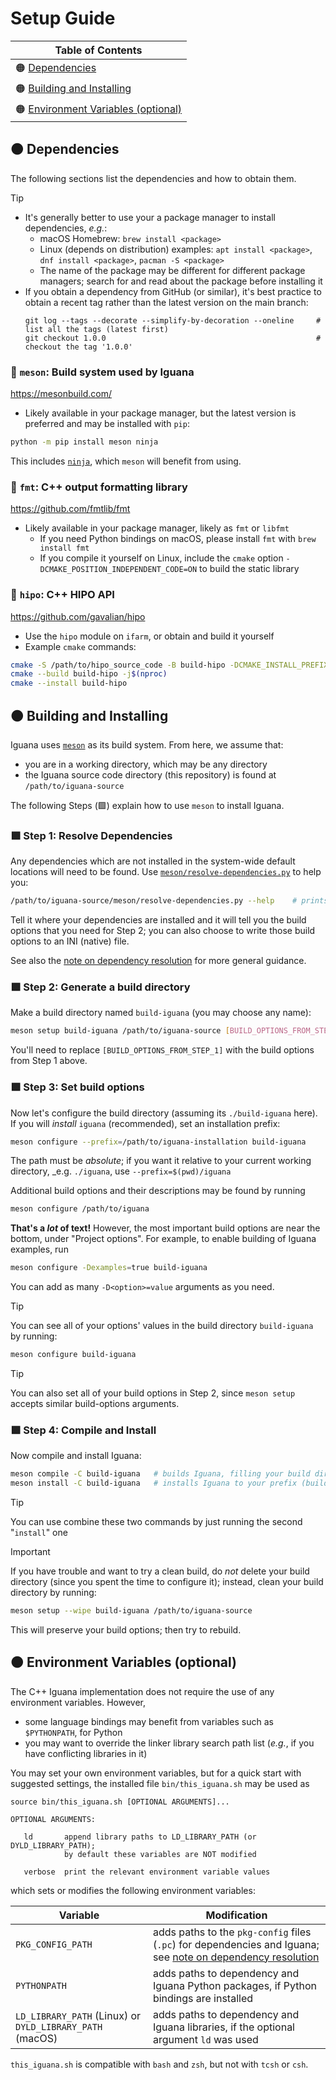 # Setup Guide

| **Table of Contents**                                    |
| ---                                                      |
| 🟠 [Dependencies](#dependencies)            |
| 🟠 [Building and Installing](#building)     |
| 🟠 [Environment Variables (optional)](#env) |

<a name="dependencies"></a>
## 🟠 Dependencies

The following sections list the dependencies and how to obtain them.

> [!TIP]
> - It's generally better to use your a package manager to install dependencies, _e.g._:
>   - macOS Homebrew: `brew install <package>`
>   - Linux (depends on distribution) examples: `apt install <package>`, `dnf install <package>`, `pacman -S <package>`
>   - The name of the package may be different for different package managers; search for and read about the package before installing it
> - If you obtain a dependency from GitHub (or similar), it's best practice to obtain a recent tag rather than the latest version on the main branch:
>   ```
>   git log --tags --decorate --simplify-by-decoration --oneline     # list all the tags (latest first)
>   git checkout 1.0.0                                               # checkout the tag '1.0.0'
>   ```

### 🔶 `meson`: Build system used by Iguana
<https://mesonbuild.com/>
- Likely available in your package manager, but the latest version is preferred and may be installed with `pip`:
```bash
python -m pip install meson ninja
```
This includes [`ninja`](https://ninja-build.org/), which `meson` will benefit from using. 

### 🔶 `fmt`: C++ output formatting library
<https://github.com/fmtlib/fmt>
- Likely available in your package manager, likely as `fmt` or `libfmt`
  - If you need Python bindings on macOS, please install `fmt` with `brew install fmt`
  - If you compile it yourself on Linux, include the `cmake` option `-DCMAKE_POSITION_INDEPENDENT_CODE=ON` to build the static library

### 🔶 `hipo`: C++ HIPO API
<https://github.com/gavalian/hipo>
- Use the `hipo` module on `ifarm`, or obtain and build it yourself
- Example `cmake` commands:
```bash
cmake -S /path/to/hipo_source_code -B build-hipo -DCMAKE_INSTALL_PREFIX=/path/to/hipo_installation
cmake --build build-hipo -j$(nproc)
cmake --install build-hipo
```

<a name="building"></a>
## 🟠 Building and Installing

Iguana uses [`meson`](https://mesonbuild.com/) as its build system. From here, we assume that:
- you are in a working directory, which may be any directory
- the Iguana source code directory (this repository) is found at `/path/to/iguana-source`

The following Steps (🟩) explain how to use `meson` to install Iguana.

### 🟩 Step 1: Resolve Dependencies

Any dependencies which are not installed in the system-wide default locations will need to be found.
Use [`meson/resolve-dependencies.py`](meson/resolve-dependencies.py) to help you:
```bash
/path/to/iguana-source/meson/resolve-dependencies.py --help    # prints the usage guide
```
Tell it where your dependencies are installed and it will tell you the build options
that you need for Step 2; you can also choose to write those build options to an INI (native) file.

See also the [note on dependency resolution](dependency_resolution.md) for more general guidance.


### 🟩 Step 2: Generate a build directory

Make a build directory named `build-iguana` (you may choose any name):
```bash
meson setup build-iguana /path/to/iguana-source [BUILD_OPTIONS_FROM_STEP_1]
```
You'll need to replace `[BUILD_OPTIONS_FROM_STEP_1]` with the build options from Step 1 above.

### 🟩 Step 3: Set build options

Now let's configure the build directory (assuming its `./build-iguana` here).
If you will _install_ `iguana` (recommended), set an installation prefix:
```bash
meson configure --prefix=/path/to/iguana-installation build-iguana
```
The path must be _absolute_; if you want it relative to your current working directory, _e.g. `./iguana`, use `--prefix=$(pwd)/iguana`

Additional build options and their descriptions may be found by running
```bash
meson configure /path/to/iguana
```
**That's a _lot_ of text!** However, the most important build options are near the bottom, under "Project options". For example, to
enable building of Iguana examples, run
```bash
meson configure -Dexamples=true build-iguana
```
You can add as many `-D<option>=value` arguments as you need.

> [!TIP]
> You can see all of your options' values in the build directory `build-iguana` by running:
> ```bash
> meson configure build-iguana
> ```

> [!TIP]
> You can also set all of your build options in Step 2, since `meson setup` accepts similar build-options arguments.

### 🟩 Step 4: Compile and Install
Now compile and install Iguana:
```bash
meson compile -C build-iguana   # builds Iguana, filling your build directory
meson install -C build-iguana   # installs Iguana to your prefix (build option 'prefix')
```

> [!TIP]
> You can use combine these two commands by just running the second "`install`" one

> [!IMPORTANT]
> If you have trouble and want to try a clean build, do _not_ delete your build directory (since you spent the time to configure it);
> instead, clean your build directory by running:
> ```bash
> meson setup --wipe build-iguana /path/to/iguana-source
> ```
> This will preserve your build options; then try to rebuild.


<a name="env"></a>
## 🟠 Environment Variables (optional)
The C++ Iguana implementation does not require the use of any environment variables. However,
- some language bindings may benefit from variables such as `$PYTHONPATH`, for Python
- you may want to override the linker library search path list (_e.g._, if you have conflicting libraries in it)

You may set your own environment variables, but for a quick start with suggested settings,
the installed file `bin/this_iguana.sh` may be used as
```
source bin/this_iguana.sh [OPTIONAL ARGUMENTS]...

OPTIONAL ARGUMENTS:

   ld       append library paths to LD_LIBRARY_PATH (or DYLD_LIBRARY_PATH);
            by default these variables are NOT modified

   verbose  print the relevant environment variable values
```

which sets or modifies the following environment variables:

| Variable                                                 | Modification                                                                                                                              |
| ---                                                      | ---                                                                                                                                       |
| `PKG_CONFIG_PATH`                                        | adds paths to the `pkg-config` files (`.pc`) for dependencies and Iguana; see [note on dependency resolution](dependency_resolution.md)   |
| `PYTHONPATH`                                             | adds paths to dependency and Iguana Python packages, if Python bindings are installed                                                     |
| `LD_LIBRARY_PATH` (Linux) or `DYLD_LIBRARY_PATH` (macOS) | adds paths to dependency and Iguana libraries, if the optional argument `ld` was used                                                     |

`this_iguana.sh` is compatible with `bash` and `zsh`, but not with `tcsh` or `csh`.

